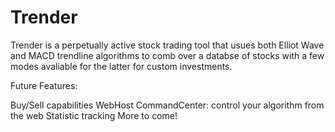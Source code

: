 # Trender


Trender is a perpetually active stock trading tool that usues both Elliot Wave and MACD trendline algorithms to 
comb over a databse of stocks with a few modes avaliable for the latter for custom investments.





Future Features:

Buy/Sell capabilities
WebHost CommandCenter: control your algorithm from the web
Statistic tracking
More to come!
